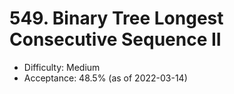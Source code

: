# 549. Binary Tree Longest Consecutive Sequence II
- Difficulty: Medium
- Acceptance: 48.5% (as of 2022-03-14)
